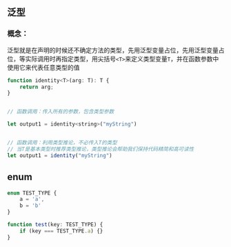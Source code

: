 ## 泛型

### 概念：
泛型就是在声明的时候还不确定方法的类型，先用泛型变量占位，先用泛型变量占位，等实际调用时再指定类型，用尖括号`<T>`来定义类型变量`T`，并在函数参数中使用它来代表任意类型的值
```js
function identity<T>(arg: T): T {
    return arg;
}


// 函数调用：传入所有的参数，包含类型参数

let output1 = identity<string>("myString")


// 函数调用：利用类型推论，不必传入T的类型
// 当T是基本类型时推荐类型推论，类型推论会帮助我们保持代码精简和高可读性
let output1 = identity("myString")
```

## enum

```js
enum TEST_TYPE {
    a = 'a',
    b = 'b'
}

function test(key: TEST_TYPE) {
    if (key === TEST_TYPE.a) {}
}
```